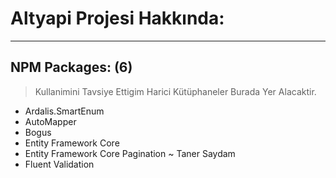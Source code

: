 # Altyapi Projesi Hakkında:
---
## NPM Packages: (6)
> Kullanimini Tavsiye Ettigim Harici Kütüphaneler Burada Yer Alacaktir. 

- Ardalis.SmartEnum
- AutoMapper
- Bogus
- Entity Framework Core
- Entity Framework Core Pagination ~ Taner Saydam
- Fluent Validation
